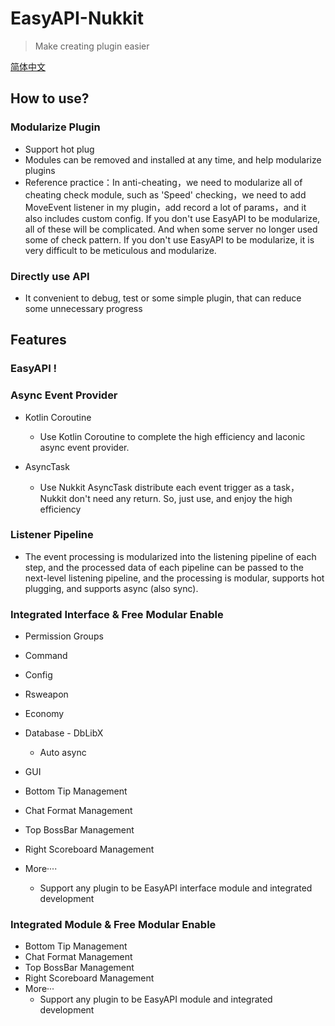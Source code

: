 # EasyAPI-Nukkit

> Make creating plugin easier

[简体中文](README_zh.md)

## How to use? 

### Modularize Plugin

- Support hot plug
- Modules can be removed and installed at any time, and help modularize plugins
- Reference practice：In anti-cheating，we need to modularize all of cheating check module, such as 'Speed' checking，we need to add MoveEvent listener in my plugin，add record a lot of params，and it also includes custom config. If you don't use EasyAPI to be modularize, all of these will be complicated. And when some server no longer used some of check pattern. If you don't use EasyAPI to be modularize, it is very difficult to be meticulous and modularize.

### Directly use API

- It convenient to debug, test or some simple plugin, that can reduce some unnecessary progress

## Features

### EasyAPI !

### Async Event Provider

- Kotlin Coroutine

	- Use Kotlin Coroutine to complete the high efficiency and laconic async event provider.

- AsyncTask

	- Use Nukkit AsyncTask distribute each event trigger as a task，Nukkit don't need any return. So, just use, and enjoy the high efficiency

### Listener Pipeline

- The event processing is modularized into the listening pipeline of each step, and the processed data of each pipeline can be passed to the next-level listening pipeline, and the processing is modular, supports hot plugging, and supports async (also sync).

### Integrated Interface & Free Modular Enable

- Permission Groups

- Command

- Config

- Rsweapon

- Economy

- Database - DbLibX
	- Auto async

- GUI

- Bottom Tip Management

- Chat Format Management

- Top BossBar Management

- Right Scoreboard Management

- More····
    - Support any plugin to be EasyAPI interface module and integrated development

### Integrated Module & Free Modular Enable

- Bottom Tip Management
- Chat Format Management
- Top BossBar Management
- Right Scoreboard Management
- More···
	- Support any plugin to be EasyAPI module and integrated development